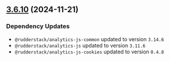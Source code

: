 ## [3.6.10](https://github.com/rudderlabs/rudder-sdk-js/compare/@rudderstack/analytics-js-plugins@3.6.9...@rudderstack/analytics-js-plugins@3.6.10) (2024-11-21)

### Dependency Updates

* `@rudderstack/analytics-js-common` updated to version `3.14.6`
* `@rudderstack/analytics-js` updated to version `3.11.6`
* `@rudderstack/analytics-js-cookies` updated to version `0.4.8`
